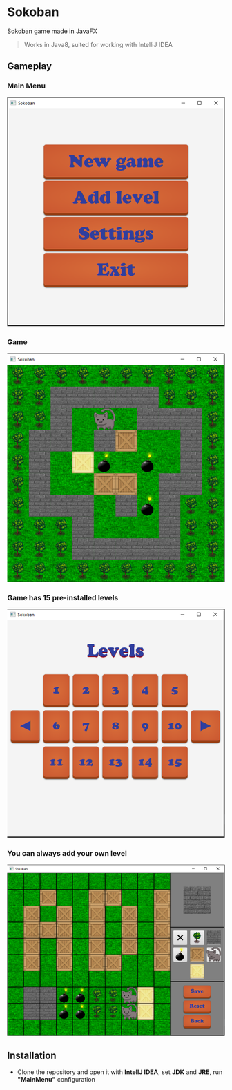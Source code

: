 # Sokoban

Sokoban game made in JavaFX

> Works in Java8, suited for working with IntelliJ IDEA

## Gameplay

### Main Menu

![Main Menu](/Images/mainmenu.png?raw=true "Main Menu")

### Game

![Game](/Images/level.png?raw=true "Game")

### Game has 15 pre-installed levels

![Levels](/Images/levels.png?raw=true "Levels")

### You can always add your own level

![Add Level](/Images/addlevel.png?raw=true "Add Level")


## Installation

* Clone the repository and open it with **IntellJ IDEA**, set **JDK** and **JRE**, run **"MainMenu"** configuration


